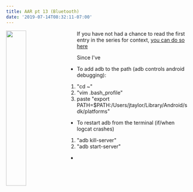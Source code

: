 ```yaml
---
title: AAR pt 13 (Bluetooth)
date: '2019-07-14T08:32:11-07:00'
---
```

<img style="float: left; margin:0 2em 1em 0; width: 33%" src="/img/blog/bluetooth-icon.png"> If you have not had a chance to read the first entry in the series for context, <a href="/post/after-action-review-aar/">you can do so here</a> 

Since I've 

* To add adb to the path (adb controls android debugging):

1. "cd ~"
2. "vim .bash_profile"
3. paste "export PATH=$PATH:/Users/jtaylor/Library/Android/sdk/platforms"

* To restart adb from the terminal (if/when logcat crashes) 

1. "adb kill-server" 
2. "adb start-server"

*
